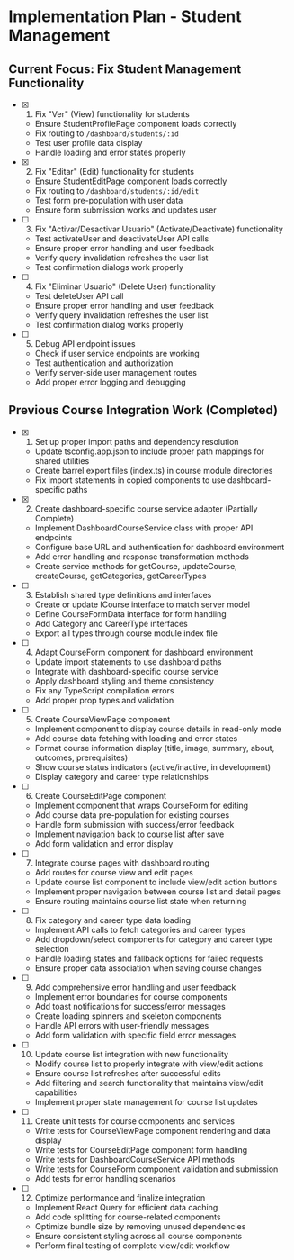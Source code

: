 # Implementation Plan - Student Management

## Current Focus: Fix Student Management Functionality

- [x] 1. Fix "Ver" (View) functionality for students




  - Ensure StudentProfilePage component loads correctly
  - Fix routing to `/dashboard/students/:id`
  - Test user profile data display
  - Handle loading and error states properly

- [x] 2. Fix "Editar" (Edit) functionality for students  











  - Ensure StudentEditPage component loads correctly
  - Fix routing to `/dashboard/students/:id/edit`
  - Test form pre-population with user data
  - Ensure form submission works and updates user

- [ ] 3. Fix "Activar/Desactivar Usuario" (Activate/Deactivate) functionality
  - Test activateUser and deactivateUser API calls
  - Ensure proper error handling and user feedback
  - Verify query invalidation refreshes the user list
  - Test confirmation dialogs work properly

- [ ] 4. Fix "Eliminar Usuario" (Delete User) functionality
  - Test deleteUser API call
  - Ensure proper error handling and user feedback  
  - Verify query invalidation refreshes the user list
  - Test confirmation dialog works properly

- [ ] 5. Debug API endpoint issues
  - Check if user service endpoints are working
  - Test authentication and authorization
  - Verify server-side user management routes
  - Add proper error logging and debugging

## Previous Course Integration Work (Completed)

- [x] 1. Set up proper import paths and dependency resolution
  - Update tsconfig.app.json to include proper path mappings for shared utilities
  - Create barrel export files (index.ts) in course module directories
  - Fix import statements in copied components to use dashboard-specific paths

- [x] 2. Create dashboard-specific course service adapter (Partially Complete)
  - Implement DashboardCourseService class with proper API endpoints
  - Configure base URL and authentication for dashboard environment
  - Add error handling and response transformation methods
  - Create service methods for getCourse, updateCourse, createCourse, getCategories, getCareerTypes

- [ ] 3. Establish shared type definitions and interfaces
  - Create or update ICourse interface to match server model
  - Define CourseFormData interface for form handling
  - Add Category and CareerType interfaces
  - Export all types through course module index file

- [ ] 4. Adapt CourseForm component for dashboard environment
  - Update import statements to use dashboard paths
  - Integrate with dashboard-specific course service
  - Apply dashboard styling and theme consistency
  - Fix any TypeScript compilation errors
  - Add proper prop types and validation

- [ ] 5. Create CourseViewPage component
  - Implement component to display course details in read-only mode
  - Add course data fetching with loading and error states
  - Format course information display (title, image, summary, about, outcomes, prerequisites)
  - Show course status indicators (active/inactive, in development)
  - Display category and career type relationships

- [ ] 6. Create CourseEditPage component
  - Implement component that wraps CourseForm for editing
  - Add course data pre-population for existing courses
  - Handle form submission with success/error feedback
  - Implement navigation back to course list after save
  - Add form validation and error display

- [ ] 7. Integrate course pages with dashboard routing
  - Add routes for course view and edit pages
  - Update course list component to include view/edit action buttons
  - Implement proper navigation between course list and detail pages
  - Ensure routing maintains course list state when returning

- [ ] 8. Fix category and career type data loading
  - Implement API calls to fetch categories and career types
  - Add dropdown/select components for category and career type selection
  - Handle loading states and fallback options for failed requests
  - Ensure proper data association when saving course changes

- [ ] 9. Add comprehensive error handling and user feedback
  - Implement error boundaries for course components
  - Add toast notifications for success/error messages
  - Create loading spinners and skeleton components
  - Handle API errors with user-friendly messages
  - Add form validation with specific field error messages

- [ ] 10. Update course list integration with new functionality
  - Modify course list to properly integrate with view/edit actions
  - Ensure course list refreshes after successful edits
  - Add filtering and search functionality that maintains view/edit capabilities
  - Implement proper state management for course list updates

- [ ] 11. Create unit tests for course components and services
  - Write tests for CourseViewPage component rendering and data display
  - Write tests for CourseEditPage component form handling
  - Write tests for DashboardCourseService API methods
  - Write tests for CourseForm component validation and submission
  - Add tests for error handling scenarios

- [ ] 12. Optimize performance and finalize integration
  - Implement React Query for efficient data caching
  - Add code splitting for course-related components
  - Optimize bundle size by removing unused dependencies
  - Ensure consistent styling across all course components
  - Perform final testing of complete view/edit workflow